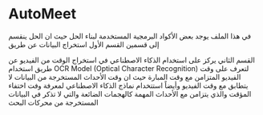 # AutoMeet

في هذا الملف يوجد بعض الأكواد البرمجية المستخدمة لبناء الحل 
حيث ان الحل ينقسم إلى قسمين 
القسم الأول استخراج البيانات عن طريق 

القسم الثاني يركز على استخدام الذكاء الاصطناعي في استخراج الوقت من الفيديو عن طريق استخدام 
OCR Model (Optical Character Recognition)
لتعرف على وقت الفيديو المتزامن مع وقت المبارة حيث ان وقت الأحداث المستخرجة من البيانات لا يتطابق مع وقت الفيديو 
وأيضاً استتخدام نماذج الذكاء الاصطناعي 
لمعرفة وفت اختفاء المؤقت والذي يتزامن مع الأحداث المهمة كالهجمات الضائعة والتي لا تذكر في البيانات المستخرجة من محركات البحث

